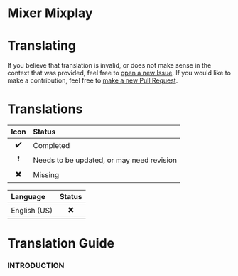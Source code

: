 # Mixer Mixplay

# Translating

If you believe that translation is invalid, or does not make sense in the context that was provided, feel free to [open a new Issue](https://github.com/boss-nation-llc/NucleusBot-Translations/issues). If you would like to make a contribution, feel free to [make a new Pull Request](https://github.com/boss-nation-llc/NucleusBot-Translations/pulls).

# Translations

| Icon | Status |
| :---: | :--- |
| :heavy_check_mark: | Completed
| :heavy_exclamation_mark: | Needs to be updated, or may need revision |
| :heavy_multiplication_x: | Missing |

| Language | Status |
| :--- | :---: |
| English (US) | :heavy_multiplication_x: |

# Translation Guide

### INTRODUCTION
